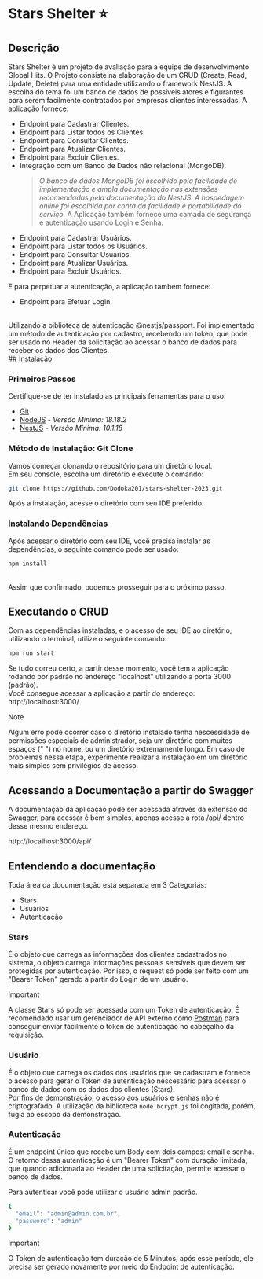 # Stars Shelter ⭐

## Descrição
Stars Shelter é um projeto de avaliação para a equipe de desenvolvimento Global Hits.
O Projeto consiste na elaboração de um CRUD (Create, Read, Update, Delete) para uma entidade utilizando o framework NestJS.
A escolha do tema foi um banco de dados de possíveis atores e figurantes para serem facilmente contratados por empresas clientes interessadas.
A aplicação fornece:
* Endpoint para Cadastrar Clientes.
* Endpoint para Listar todos os Clientes.
* Endpoint para Consultar Clientes.
* Endpoint para Atualizar Clientes.
* Endpoint para Excluir Clientes.
* Integração com um Banco de Dados não relacional (MongoDB). <br>
  > _O banco de dados MongoDB foi escolhido pela facilidade de implementação e ampla documentação nas extensões recomendadas pela documentação do NestJS. A hospedagem online foi escolhida por conta da facilidade e portabilidade do serviço._
A Aplicação também fornece uma camada de segurança e autenticação usando Login e Senha.
* Endpoint para Cadastrar Usuários.
* Endpoint para Listar todos os Usuários.
* Endpoint para Consultar Usuários.
* Endpoint para Atualizar Usuários.
* Endpoint para Excluir Usuários.

E para perpetuar a autenticação, a aplicação também fornece:
* Endpoint para Efetuar Login.
<br>
Utilizando a biblioteca de autenticação @nestjs/passport. Foi implementado um método de autenticação por cadastro, recebendo um token, que pode ser usado no Header da solicitação ao acessar o banco de dados para receber os dados dos Clientes.
<br>
## Instalação

### Primeiros Passos
Certifique-se de ter instalado as principais ferramentas para o uso:
* [Git](https://git-scm.com/)
* [NodeJS](https://nodejs.org/) - _Versão Mínima: 18.18.2_
* [NestJS](https://nestjs.com/) - _Versão Mínima: 10.1.18_

### Método de Instalação: Git Clone
Vamos começar clonando o repositório para um diretório local.
<br>
Em seu console, escolha um diretório e execute o comando:
```bash
git clone https://github.com/Dodoka201/stars-shelter-2023.git
```
Após a instalação, acesse o diretório com seu IDE preferido.

### Instalando Dependências

Após acessar o diretório com seu IDE, você precisa instalar as dependências, o seguinte comando pode ser usado:
```bash
npm install
```
<br>
Assim que confirmado, podemos prosseguir para o próximo passo.

## Executando o CRUD
Com as dependências instaladas, e o acesso de seu IDE ao diretório, utilizando o terminal, utilize o seguinte comando:

```bash
npm run start
```
Se tudo correu certo, a partir desse momento, você tem a aplicação rodando por padrão no endereço "localhost" utilizando a porta 3000 (padrão). <br>
Você consegue acessar a aplicação a partir do endereço: http://localhost:3000/

> [!NOTE]
> Algum erro pode ocorrer caso o diretório instalado tenha nescessidade de permissões especiais de administrador, seja um diretório com muitos espaços (" ") no nome, ou um diretório extremamente longo. Em caso de problemas nessa etapa, experimente realizar a instalação em um diretório mais simples sem privilégios de acesso.

## Acessando a Documentação a partir do Swagger
A documentação da aplicação pode ser acessada através da extensão do Swagger, para acessar é bem simples, apenas acesse a rota /api/ dentro desse mesmo endereço.

http://localhost:3000/api/

## Entendendo a documentação
Toda área da documentação está separada em 3 Categorias:
* Stars
* Usuários
* Autenticação

### Stars
É o objeto que carrega as informações dos clientes cadastrados no sistema, o objeto carrega informações pessoais sensíveis que devem ser protegidas por autenticação. Por isso, o request só pode ser feito com um "Bearer Token" gerado a partir do Login de um usuário.
> [!IMPORTANT]
> A classe Stars só pode ser acessada com um Token de autenticação. É recomendado usar um gerenciador de API externo como [Postman](https://www.postman.com/) para conseguir enviar fácilmente o token de autenticação no cabeçalho da requisição.

### Usuário
É o objeto que carrega os dados dos usuários que se cadastram e fornece o acesso para gerar o Token de autenticação nescessário para acessar o banco de dados com os dados dos clientes (Stars). <br>
Por fins de demonstração, o acesso aos usuários e senhas não é criptografado. A utilização da biblioteca `node.bcrypt.js` foi cogitada, porém, fugia ao escopo da demonstração.

### Autenticação
É um endpoint único que recebe um Body com dois campos: email e senha. O retorno dessa autenticação é um "Bearer Token" com duração limitada, que quando adicionada ao Header de uma solicitação, permite acessar o banco de dados.

Para autenticar você pode utilizar o usuário admin padrão.
```bash
{
  "email": "admin@admin.com.br",
  "password": "admin"
}
```
> [!IMPORTANT]
> O Token de autenticação tem duração de 5 Minutos, após esse período, ele precisa ser gerado novamente por meio do Endpoint de autenticação.
